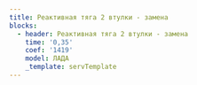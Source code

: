 ```yaml
---
title: Реактивная тяга 2 втулки - замена
blocks:
  - header: Реактивная тяга 2 втулки - замена
    time: '0,35'
    coef: '1419'
    model: ЛАДА
    _template: servTemplate
---
```

        